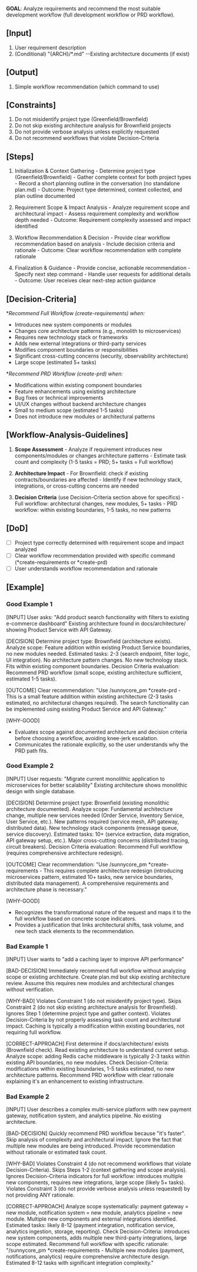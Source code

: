 **GOAL**: Analyze requirements and recommend the most suitable development workflow (full development workflow or PRD workflow).

## [Input]
  1. User requirement description
  2. (Conditional) "{ARCH}/*.md" --Existing architecture documents (if exist)
  

## [Output]
  1. Simple workflow recommendation (which command to use)
  

## [Constraints]
  1. Do not misidentify project type (Greenfield/Brownfield)
  2. Do not skip existing architecture analysis for Brownfield projects
  3. Do not provide verbose analysis unless explicitly requested
  4. Do not recommend workflows that violate Decision-Criteria

## [Steps]
  1. Initialization & Context Gathering
    - Determine project type (Greenfield/Brownfield)
    - Gather complete context for both project types
    - Record a short planning outline in the conversation (no standalone plan.md)
    - Outcome: Project type determined, context collected, and plan outline documented

  2. Requirement Scope & Impact Analysis
    - Analyze requirement scope and architectural impact
    - Assess requirement complexity and workflow depth needed
    - Outcome: Requirement complexity assessed and impact identified

  3. Workflow Recommendation & Decision
    - Provide clear workflow recommendation based on analysis
    - Include decision criteria and rationale
    - Outcome: Clear workflow recommendation with complete rationale

  4. Finalization & Guidance
    - Provide concise, actionable recommendation
    - Specify next step command
    - Handle user requests for additional details
    - Outcome: User receives clear next-step action guidance

## [Decision-Criteria]
  **Recommend Full Workflow (*create-requirements) when:**
  - Introduces new system components or modules
  - Changes core architecture patterns (e.g., monolith to microservices)
  - Requires new technology stack or frameworks
  - Adds new external integrations or third-party services
  - Modifies component boundaries or responsibilities
  - Significant cross-cutting concerns (security, observability architecture)
  - Large scope (estimated 5+ tasks)

  **Recommend PRD Workflow (*create-prd) when:**
  - Modifications within existing component boundaries
  - Feature enhancements using existing architecture
  - Bug fixes or technical improvements
  - UI/UX changes without backend architecture changes
  - Small to medium scope (estimated 1-5 tasks)
  - Does not introduce new modules or architectural patterns

## [Workflow-Analysis-Guidelines]
  1. **Scope Assessment**
    - Analyze if requirement introduces new components/modules or changes architecture patterns
    - Estimate task count and complexity (1-5 tasks = PRD; 5+ tasks = Full workflow)
  
  2. **Architecture Impact**
    - For Brownfield: check if existing contracts/boundaries are affected
    - Identify if new technology stack, integrations, or cross-cutting concerns are needed
  
  3. **Decision Criteria** (use Decision-Criteria section above for specifics)
    - Full workflow: architectural changes, new modules, 5+ tasks
    - PRD workflow: within existing boundaries, 1-5 tasks, no new patterns

## [DoD]
  - [ ] Project type correctly determined with requirement scope and impact analyzed
  - [ ] Clear workflow recommendation provided with specific command (*create-requirements or *create-prd)
  - [ ] User understands workflow recommendation and rationale
  
## [Example]

### Good Example 1
[INPUT]
User asks: "Add product search functionality with filters to existing e-commerce dashboard"
Existing architecture found in docs/architecture/ showing Product Service with API Gateway.

[DECISION]
Determine project type: Brownfield (architecture exists). Analyze scope: Feature addition within existing Product Service boundaries, no new modules needed. Estimated tasks: 2-3 (search endpoint, filter logic, UI integration). No architecture pattern changes. No new technology stack. Fits within existing component boundaries. Decision Criteria evaluation: Recommend PRD workflow (small scope, existing architecture sufficient, estimated 1-5 tasks).

[OUTCOME]
Clear recommendation: "Use /sunnycore_pm *create-prd - This is a small feature addition within existing architecture (2-3 tasks estimated, no architectural changes required). The search functionality can be implemented using existing Product Service and API Gateway."

[WHY-GOOD]
- Evaluates scope against documented architecture and decision criteria before choosing a workflow, avoiding knee-jerk escalation.
- Communicates the rationale explicitly, so the user understands why the PRD path fits.

### Good Example 2
[INPUT]
User requests: "Migrate current monolithic application to microservices for better scalability"
Existing architecture shows monolithic design with single database.

[DECISION]
Determine project type: Brownfield (existing monolithic architecture documented). Analyze scope: Fundamental architecture change, multiple new services needed (Order Service, Inventory Service, User Service, etc.). New patterns required (service mesh, API gateway, distributed data). New technology stack components (message queue, service discovery). Estimated tasks: 10+ (service extraction, data migration, API gateway setup, etc.). Major cross-cutting concerns (distributed tracing, circuit breakers). Decision Criteria evaluation: Recommend Full workflow (requires comprehensive architecture redesign).

[OUTCOME]
Clear recommendation: "Use /sunnycore_pm *create-requirements - This requires complete architecture redesign (introducing microservices pattern, estimated 10+ tasks, new service boundaries, distributed data management). A comprehensive requirements and architecture phase is necessary."

[WHY-GOOD]
- Recognizes the transformational nature of the request and maps it to the full workflow based on concrete scope indicators.
- Provides a justification that links architectural shifts, task volume, and new tech stack elements to the recommendation.

### Bad Example 1
[INPUT]
User wants to "add a caching layer to improve API performance"

[BAD-DECISION]
Immediately recommend full workflow without analyzing scope or existing architecture. Create plan.md but skip existing architecture review. Assume this requires new modules and architectural changes without verification.

[WHY-BAD]
Violates Constraint 1 (do not misidentify project type). Skips Constraint 2 (do not skip existing architecture analysis for Brownfield). Ignores Step 1 (determine project type and gather context). Violates Decision-Criteria by not properly assessing task count and architectural impact. Caching is typically a modification within existing boundaries, not requiring full workflow.

[CORRECT-APPROACH]
First determine if docs/architecture/ exists (Brownfield check). Read existing architecture to understand current setup. Analyze scope: adding Redis cache middleware is typically 2-3 tasks within existing API boundaries, no new modules. Check Decision-Criteria: modifications within existing boundaries, 1-5 tasks estimated, no new architecture patterns. Recommend PRD workflow with clear rationale explaining it's an enhancement to existing infrastructure.

### Bad Example 2
[INPUT]
User describes a complex multi-service platform with new payment gateway, notification system, and analytics pipeline. No existing architecture.

[BAD-DECISION]
Quickly recommend PRD workflow because "it's faster". Skip analysis of complexity and architectural impact. Ignore the fact that multiple new modules are being introduced. Provide recommendation without rationale or estimated task count.

[WHY-BAD]
Violates Constraint 4 (do not recommend workflows that violate Decision-Criteria). Skips Steps 1-2 (context gathering and scope analysis). Ignores Decision-Criteria indicators for full workflow: introduces multiple new components, requires new integrations, large scope (likely 5+ tasks). Violates Constraint 3 (do not provide verbose analysis unless requested) by not providing ANY rationale.

[CORRECT-APPROACH]
Analyze scope systematically: payment gateway = new module, notification system = new module, analytics pipeline = new module. Multiple new components and external integrations identified. Estimated tasks: likely 8-12 (payment integration, notification service, analytics ingestion, storage, reporting). Check Decision-Criteria: introduces new system components, adds multiple new third-party integrations, large scope estimated. Recommend full workflow with specific rationale: "/sunnycore_pm *create-requirements - Multiple new modules (payment, notifications, analytics) require comprehensive architecture design. Estimated 8-12 tasks with significant integration complexity."
